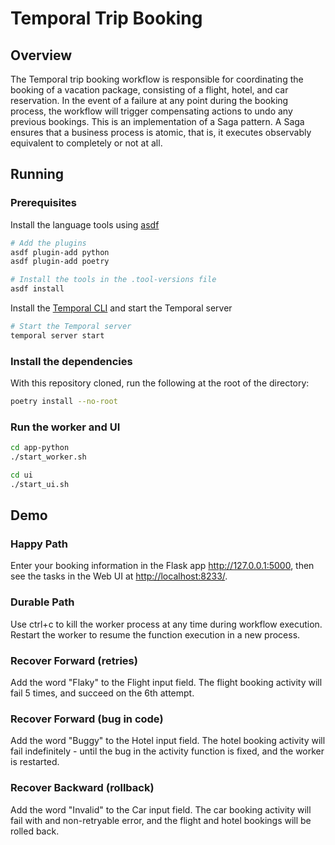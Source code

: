 # Temporal Trip Booking

## Overview

The Temporal trip booking workflow is responsible for coordinating the booking of a vacation package, consisting of a 
flight, hotel, and car reservation. In the event of a failure at any point during the booking process, the workflow 
will trigger compensating actions to undo any previous bookings. This is an implementation of a Saga pattern. A Saga 
ensures that a business process is atomic, that is, it executes observably equivalent to completely or not at all.

## Running

### Prerequisites
Install the language tools using [asdf](https://asdf-vm.com/guide/getting-started.html)

```bash
# Add the plugins
asdf plugin-add python
asdf plugin-add poetry      

# Install the tools in the .tool-versions file
asdf install
```

Install the [Temporal CLI](https://docs.temporal.io/cli) and start the Temporal server

```bash
# Start the Temporal server
temporal server start
```

### Install the dependencies
With this repository cloned, run the following at the root of the directory:

```bash
poetry install --no-root
```

### Run the worker and UI
```bash
cd app-python
./start_worker.sh

cd ui
./start_ui.sh
```

## Demo

### Happy Path
Enter your booking information in the Flask app <http://127.0.0.1:5000>, then see the tasks in the Web UI at 
<http://localhost:8233/>.

### Durable Path
Use ctrl+c to kill the worker process at any time during workflow execution.  Restart the worker to resume the 
function execution in a new process.

### Recover Forward (retries)
Add the word "Flaky" to the Flight input field.  The flight booking activity will fail 5 times, and succeed on the 
6th attempt.

### Recover Forward (bug in code)
Add the word "Buggy" to the Hotel input field.  The hotel booking activity will fail indefinitely - until the bug in 
the activity function is fixed, and the worker is restarted.

### Recover Backward (rollback)
Add the word "Invalid" to the Car input field.  The car booking activity will fail with and non-retryable error, 
and the flight and hotel bookings will be rolled back.

